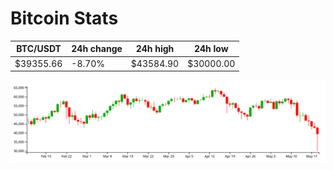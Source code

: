 # Bitcoin Stats

BTC/USDT|24h change|24h high|24h low|
|---|---|---|---|
|$39355.66|-8.70%|$43584.90|$30000.00|

<img src="./chart.svg">
